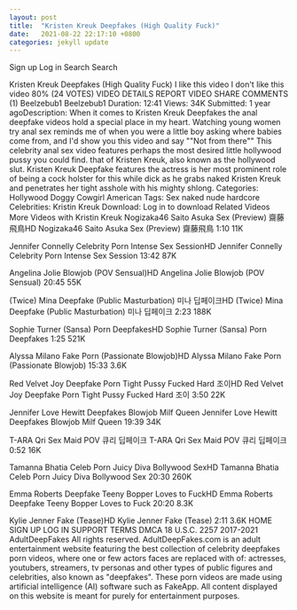 ```yaml
---
layout: post
title:  "Kristen Kreuk Deepfakes (High Quality Fuck)"
date:   2021-08-22 22:17:10 +0800
categories: jekyll update
---
```

Sign up
Log in
Search
Search

Kristen Kreuk Deepfakes (High Quality Fuck)
I like this video
I don't like this video
80% (24 VOTES)
VIDEO DETAILS
REPORT VIDEO
SHARE
COMMENTS (1)
Beelzebub1
Beelzebub1
Duration: 12:41 Views: 34K Submitted: 1 year agoDescription: When it comes to Kristen Kreuk Deepfakes the anal deepfake videos hold a special place in my heart. Watching young women try anal sex reminds me of when you were a little boy asking where babies come from, and I'd show you this video and say ""Not from there"" This celebrity anal sex video features perhaps the most desired little hollywood pussy you could find. that of Kristen Kreuk, also known as the hollywood slut. Kristen Kreuk Deepfake features the actress is her most prominent role of being a cock holster for this while dick as he grabs naked Kristen Kreuk and penetrates her tight asshole with his mighty shlong. Categories: Hollywood Doggy Cowgirl American Tags: Sex naked nude hardcore Celebrities: Kristin Kreuk Download: Log in to download
Related Videos
More Videos with Kristin Kreuk
Nogizaka46 Saito Asuka Sex (Preview) 齋藤飛鳥HD
Nogizaka46 Saito Asuka Sex (Preview) 齋藤飛鳥
1:10
11K
 
Jennifer Connelly Celebrity Porn Intense Sex SessionHD
Jennifer Connelly Celebrity Porn Intense Sex Session
13:42
87K
 
Angelina Jolie Blowjob (POV Sensual)HD
Angelina Jolie Blowjob (POV Sensual)
20:45
55K
 
(Twice) Mina Deepfake (Public Masturbation) 미나 딥페이크HD
(Twice) Mina Deepfake (Public Masturbation) 미나 딥페이크
2:23
188K
 
Sophie Turner (Sansa) Porn DeepfakesHD
Sophie Turner (Sansa) Porn Deepfakes
1:25
521K
 
Alyssa Milano Fake Porn (Passionate Blowjob)HD
Alyssa Milano Fake Porn (Passionate Blowjob)
15:33
3.6K
 
Red Velvet Joy Deepfake Porn Tight Pussy Fucked Hard 조이HD
Red Velvet Joy Deepfake Porn Tight Pussy Fucked Hard 조이
3:50
22K
 
Jennifer Love Hewitt Deepfakes Blowjob Milf Queen
Jennifer Love Hewitt Deepfakes Blowjob Milf Queen
19:39
34K
 
T-ARA Qri Sex Maid POV 큐리 딥페이크
T-ARA Qri Sex Maid POV 큐리 딥페이크
0:52
16K
 
Tamanna Bhatia Celeb Porn Juicy Diva Bollywood SexHD
Tamanna Bhatia Celeb Porn Juicy Diva Bollywood Sex
20:30
260K
 
Emma Roberts Deepfake Teeny Bopper Loves to FuckHD
Emma Roberts Deepfake Teeny Bopper Loves to Fuck
20:20
8.3K
 
Kylie Jenner Fake (Tease)HD
Kylie Jenner Fake (Tease)
2:11
3.6K
HOME
SIGN UP
LOG IN
SUPPORT
TERMS
DMCA
18 U.S.C. 2257
2017-2021
AdultDeepFakes
All rights reserved.
AdultDeepFakes.com is an adult entertainment website featuring the best collection of celebrity deepfakes porn videos, where one or few actors faces are replaced with of: actresses, youtubers, streamers, tv personas and other types of public figures and celebrities, also known as "deepfakes". These porn videos are made using artificial intelligence (AI) software such as FakeApp.
All content displayed on this website is meant for purely for entertainment purposes.
